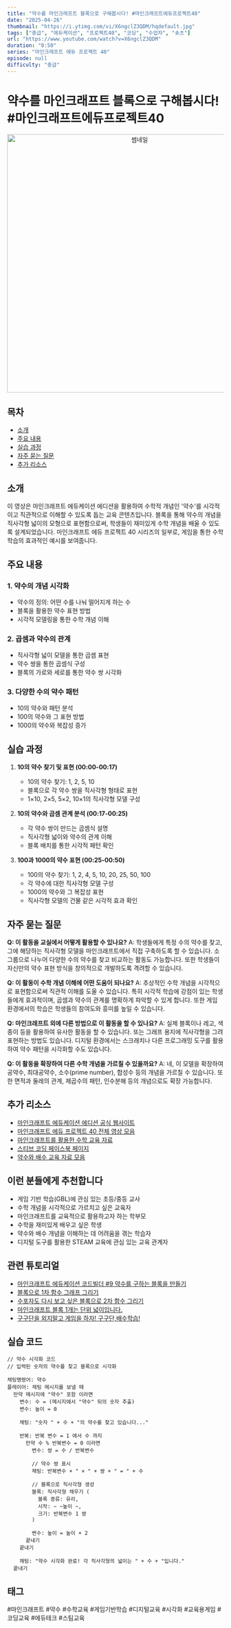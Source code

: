 ```yaml
---
title: "약수를 마인크래프트 블록으로 구해봅시다! #마인크래프트에듀프로젝트40"
date: "2025-04-26"
thumbnail: "https://i.ytimg.com/vi/X6ngclZ3QDM/hqdefault.jpg"
tags: ["중급", "에듀케이션", "프로젝트40", "코딩", "수업자", "숏츠"]
url: "https://www.youtube.com/watch?v=X6ngclZ3QDM"
duration: "0:50"
series: "마인크래프트 에듀 프로젝트 40"
episode: null
difficulty: "중급"
---
```


# 약수를 마인크래프트 블록으로 구해봅시다! #마인크래프트에듀프로젝트40

<div align="center">
<img src="https://i.ytimg.com/vi/X6ngclZ3QDM/hqdefault.jpg" alt="썸네일" width="600"/>
</div>

## 목차
- [소개](#소개)
- [주요 내용](#주요-내용)
- [실습 과정](#실습-과정)
- [자주 묻는 질문](#자주-묻는-질문)
- [추가 리소스](#추가-리소스)

## 소개
이 영상은 마인크래프트 에듀케이션 에디션을 활용하여 수학적 개념인 '약수'를 시각적이고 직관적으로 이해할 수 있도록 돕는 교육 콘텐츠입니다. 블록을 통해 약수의 개념을 직사각형 넓이의 모형으로 표현함으로써, 학생들이 재미있게 수학 개념을 배울 수 있도록 설계되었습니다. 마인크래프트 에듀 프로젝트 40 시리즈의 일부로, 게임을 통한 수학 학습의 효과적인 예시를 보여줍니다.

## 주요 내용

### 1. 약수의 개념 시각화
- 약수의 정의: 어떤 수를 나눠 떨어지게 하는 수
- 블록을 활용한 약수 표현 방법
- 시각적 모델링을 통한 수학 개념 이해

### 2. 곱셈과 약수의 관계
- 직사각형 넓이 모델을 통한 곱셈 표현
- 약수 쌍을 통한 곱셈식 구성
- 블록의 가로와 세로를 통한 약수 쌍 시각화

### 3. 다양한 수의 약수 패턴
- 10의 약수와 패턴 분석
- 100의 약수와 그 표현 방법
- 1000의 약수와 복잡성 증가

## 실습 과정

1. **10의 약수 찾기 및 표현 (00:00-00:17)**
   - 10의 약수 찾기: 1, 2, 5, 10
   - 블록으로 각 약수 쌍을 직사각형 형태로 표현
   - 1×10, 2×5, 5×2, 10×1의 직사각형 모델 구성

2. **10의 약수와 곱셈 관계 분석 (00:17-00:25)**
   - 각 약수 쌍이 만드는 곱셈식 설명
   - 직사각형 넓이와 약수의 관계 이해
   - 블록 배치를 통한 시각적 패턴 확인

3. **100과 1000의 약수 표현 (00:25-00:50)**
   - 100의 약수 찾기: 1, 2, 4, 5, 10, 20, 25, 50, 100
   - 각 약수에 대한 직사각형 모델 구성
   - 1000의 약수와 그 복잡성 표현
   - 직사각형 모델의 건물 같은 시각적 효과 확인

## 자주 묻는 질문

**Q: 이 활동을 교실에서 어떻게 활용할 수 있나요?**
A: 학생들에게 특정 수의 약수를 찾고, 그에 해당하는 직사각형 모델을 마인크래프트에서 직접 구축하도록 할 수 있습니다. 소그룹으로 나누어 다양한 수의 약수를 찾고 비교하는 활동도 가능합니다. 또한 학생들이 자신만의 약수 표현 방식을 창의적으로 개발하도록 격려할 수 있습니다.

**Q: 이 활동이 수학 개념 이해에 어떤 도움이 되나요?**
A: 추상적인 수학 개념을 시각적으로 표현함으로써 직관적 이해를 도울 수 있습니다. 특히 시각적 학습에 강점이 있는 학생들에게 효과적이며, 곱셈과 약수의 관계를 명확하게 파악할 수 있게 합니다. 또한 게임 환경에서의 학습은 학생들의 참여도와 흥미를 높일 수 있습니다.

**Q: 마인크래프트 외에 다른 방법으로 이 활동을 할 수 있나요?**
A: 실제 블록이나 레고, 색종이 등을 활용하여 유사한 활동을 할 수 있습니다. 또는 그래프 용지에 직사각형을 그려 표현하는 방법도 있습니다. 디지털 환경에서는 스크래치나 다른 프로그래밍 도구를 활용하여 약수 패턴을 시각화할 수도 있습니다.

**Q: 이 활동을 확장하여 다른 수학 개념을 가르칠 수 있을까요?**
A: 네, 이 모델을 확장하여 공약수, 최대공약수, 소수(prime number), 합성수 등의 개념을 가르칠 수 있습니다. 또한 면적과 둘레의 관계, 제곱수의 패턴, 인수분해 등의 개념으로도 확장 가능합니다.

## 추가 리소스

- [마인크래프트 에듀케이션 에디션 공식 웹사이트](https://education.minecraft.net/)
- [마인크래프트 에듀 프로젝트 40 전체 영상 모음](https://www.youtube.com/playlist?list=PLOUNSbUPNmflJMzGlRSVYElQMRN9QP_8c)
- [마인크래프트를 활용한 수학 교육 자료](https://education.minecraft.net/ko-kr/resources/math-subject-kit)
- [스티브 코딩 페이스북 페이지](https://www.facebook.com/stvcoding/)
- [약수와 배수 교육 자료 모음](https://www.kofac.re.kr/)

## 이런 분들에게 추천합니다

- 게임 기반 학습(GBL)에 관심 있는 초등/중등 교사
- 수학 개념을 시각적으로 가르치고 싶은 교육자
- 마인크래프트를 교육적으로 활용하고자 하는 학부모
- 수학을 재미있게 배우고 싶은 학생
- 약수와 배수 개념을 이해하는 데 어려움을 겪는 학습자
- 디지털 도구를 활용한 STEAM 교육에 관심 있는 교육 관계자

## 관련 튜토리얼

- [마인크래프트 에듀케이션 코드빌더 #9 약수를 구하는 블록을 만들기](https://www.youtube.com/watch?v=Vzs5J7M1N7M)
- [블록으로 1차 함수 그래프 그리기](https://www.youtube.com/watch?v=xNxgbP55JuE)
- [수포자도 다시 보고 싶은 블록으로 2차 함수 그리기](https://www.youtube.com/watch?v=oB5S5WUhyLM)
- [마인크래프트 블록 1개는 단위 넓이입니다.](https://www.youtube.com/watch?v=tLvACZV_YLs)
- [구구단을 외지말고 게임을 하자! 구구단,배수학습!](https://www.youtube.com/watch?v=zYh6mFC_Za0)

## 실습 코드

```
// 약수 시각화 코드
// 입력된 숫자의 약수를 찾고 블록으로 시각화

채팅명령어: 약수
플레이어: 채팅 메시지를 보낼 때
  만약 메시지에 "약수" 포함 이라면
    변수: 수 = (메시지에서 "약수" 뒤의 숫자 추출)
    변수: 높이 = 0
    
    채팅: "숫자 " + 수 + "의 약수를 찾고 있습니다..."
    
    반복: 반복 변수 = 1 에서 수 까지
      만약 수 % 반복변수 = 0 이라면
        변수: 쌍 = 수 / 반복변수
        
        // 약수 쌍 표시
        채팅: 반복변수 + " × " + 쌍 + " = " + 수
        
        // 블록으로 직사각형 생성
        블록: 직사각형 채우기 (
          블록 종류: 유리,
          시작: ~ ~높이 ~,
          크기: 반복변수 1 쌍
        )
        
        변수: 높이 = 높이 + 2
      끝내기
    끝내기
    
    채팅: "약수 시각화 완료! 각 직사각형의 넓이는 " + 수 + "입니다."
  끝내기
```

## 태그
#마인크래프트 #약수 #수학교육 #게임기반학습 #디지털교육 #시각화 #교육용게임 #코딩교육 #에듀테크 #스팀교육
